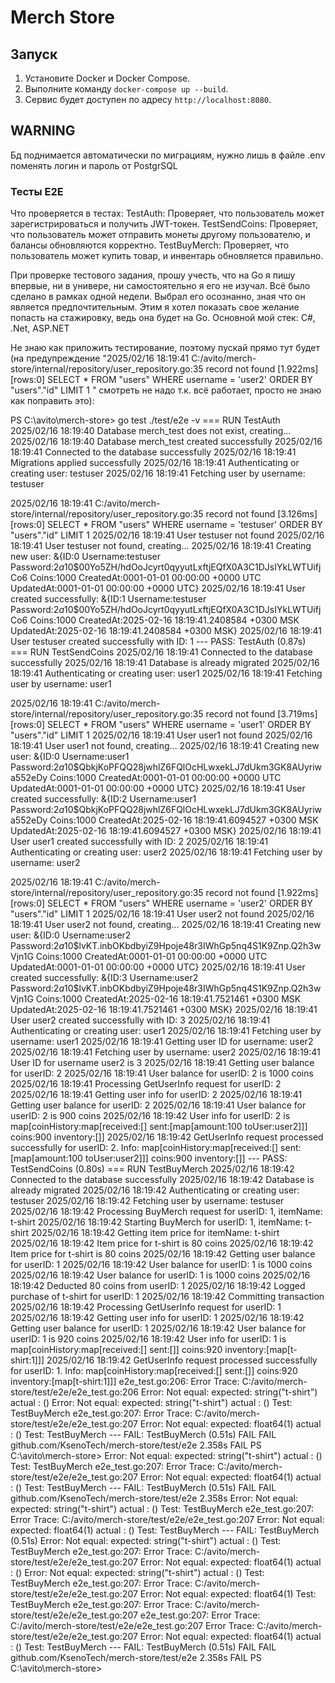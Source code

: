 # Merch Store

## Запуск

1. Установите Docker и Docker Compose.
2. Выполните команду `docker-compose up --build`.
3. Сервис будет доступен по адресу `http://localhost:8080`.

## WARNING
Бд поднимается автоматически по миграциям, нужно лишь в файле .env поменять логин и пароль от PostgrSQL

### Тесты E2E
Что проверяется в тестах:
    TestAuth: Проверяет, что пользователь может зарегистрироваться и получить JWT-токен.
    TestSendCoins: Проверяет, что пользователь может отправить монеты другому пользователю, и балансы обновляются корректно.
    TestBuyMerch: Проверяет, что пользователь может купить товар, и инвентарь обновляется правильно.

При проверке тестового задания, прошу учесть, что на Go я пишу впервые, ни в универе, ни самостоятельно я его не изучал. Всё было сделано в рамках одной недели. Выбрал его осознанно, зная что он является предпочтительным. Этим я хотел показать свое желание попасть на стажировку, ведь она будет на Go.
Основной мой стек: C#, .Net, ASP.NET



Не знаю как приложить тестирование, поэтому пускай прямо тут будет (на предупреждение 
"2025/02/16 18:19:41 C:/avito/merch-store/internal/repository/user_repository.go:35 record not found
[1.922ms] [rows:0] SELECT * FROM "users" WHERE username = 'user2' ORDER BY "users"."id" LIMIT 1 "  смотреть не надо т.к. всё работает, просто не знаю как поправить это):


PS C:\avito\merch-store> go test ./test/e2e -v
=== RUN   TestAuth
2025/02/16 18:19:40 Database merch_test does not exist, creating...
2025/02/16 18:19:40 Database merch_test created successfully
2025/02/16 18:19:41 Connected to the database successfully
2025/02/16 18:19:41 Migrations applied successfully
2025/02/16 18:19:41 Authenticating or creating user: testuser
2025/02/16 18:19:41 Fetching user by username: testuser      

2025/02/16 18:19:41 C:/avito/merch-store/internal/repository/user_repository.go:35 record not found
[3.126ms] [rows:0] SELECT * FROM "users" WHERE username = 'testuser' ORDER BY "users"."id" LIMIT 1
2025/02/16 18:19:41 User testuser not found
2025/02/16 18:19:41 User testuser not found, creating...
2025/02/16 18:19:41 Creating new user: &{ID:0 Username:testuser Password:$2a$10$00Yo5ZH/hdOoJcyrt0qyyutLxftjEQfX0A3C1DJsIYkLWTUifjCo6 Coins:1000 CreatedAt:0001-01-01 00:00:00 +0000 UTC UpdatedAt:0001-01-01 00:00:00 +0000 UTC}
2025/02/16 18:19:41 User created successfully: &{ID:1 Username:testuser Password:$2a$10$00Yo5ZH/hdOoJcyrt0qyyutLxftjEQfX0A3C1DJsIYkLWTUifjCo6 Coins:1000 CreatedAt:2025-02-16 18:19:41.2408584 +0300 MSK UpdatedAt:2025-02-16 18:19:41.2408584 +0300 MSK}
2025/02/16 18:19:41 User testuser created successfully with ID: 1
--- PASS: TestAuth (0.87s)
=== RUN   TestSendCoins
2025/02/16 18:19:41 Connected to the database successfully
2025/02/16 18:19:41 Database is already migrated
2025/02/16 18:19:41 Authenticating or creating user: user1
2025/02/16 18:19:41 Fetching user by username: user1

2025/02/16 18:19:41 C:/avito/merch-store/internal/repository/user_repository.go:35 record not found
[3.719ms] [rows:0] SELECT * FROM "users" WHERE username = 'user1' ORDER BY "users"."id" LIMIT 1
2025/02/16 18:19:41 User user1 not found
2025/02/16 18:19:41 User user1 not found, creating...
2025/02/16 18:19:41 Creating new user: &{ID:0 Username:user1 Password:$2a$10$QbkjKoPFQQ28jwhlZ6FQlOcHLwxekLJ7dUkm3GK8AUyriwa552eDy Coins:1000 CreatedAt:0001-01-01 00:00:00 +0000 UTC UpdatedAt:0001-01-01 00:00:00 +0000 UTC}
2025/02/16 18:19:41 User created successfully: &{ID:2 Username:user1 Password:$2a$10$QbkjKoPFQQ28jwhlZ6FQlOcHLwxekLJ7dUkm3GK8AUyriwa552eDy Coins:1000 CreatedAt:2025-02-16 
18:19:41.6094527 +0300 MSK UpdatedAt:2025-02-16 18:19:41.6094527 +0300 MSK}
2025/02/16 18:19:41 User user1 created successfully with ID: 2
2025/02/16 18:19:41 Authenticating or creating user: user2
2025/02/16 18:19:41 Fetching user by username: user2

2025/02/16 18:19:41 C:/avito/merch-store/internal/repository/user_repository.go:35 record not found
[1.922ms] [rows:0] SELECT * FROM "users" WHERE username = 'user2' ORDER BY "users"."id" LIMIT 1
2025/02/16 18:19:41 User user2 not found
2025/02/16 18:19:41 User user2 not found, creating...
2025/02/16 18:19:41 Creating new user: &{ID:0 Username:user2 Password:$2a$10$lvKT.inbOKbdbyiZ9Hpoje48r3IWhGp5nq4S1K9Znp.Q2h3wVjn1G Coins:1000 CreatedAt:0001-01-01 00:00:00 +0000 UTC UpdatedAt:0001-01-01 00:00:00 +0000 UTC}
2025/02/16 18:19:41 User created successfully: &{ID:3 Username:user2 Password:$2a$10$lvKT.inbOKbdbyiZ9Hpoje48r3IWhGp5nq4S1K9Znp.Q2h3wVjn1G Coins:1000 CreatedAt:2025-02-16 
18:19:41.7521461 +0300 MSK UpdatedAt:2025-02-16 18:19:41.7521461 +0300 MSK}
2025/02/16 18:19:41 User user2 created successfully with ID: 3
2025/02/16 18:19:41 Authenticating or creating user: user1
2025/02/16 18:19:41 Fetching user by username: user1
2025/02/16 18:19:41 Getting user ID for username: user2
2025/02/16 18:19:41 Fetching user by username: user2
2025/02/16 18:19:41 User ID for username user2 is 3
2025/02/16 18:19:41 Getting user balance for userID: 2
2025/02/16 18:19:41 User balance for userID: 2 is 1000 coins
2025/02/16 18:19:41 Processing GetUserInfo request for userID: 2
2025/02/16 18:19:41 Getting user info for userID: 2
2025/02/16 18:19:41 Getting user balance for userID: 2
2025/02/16 18:19:41 User balance for userID: 2 is 900 coins
2025/02/16 18:19:42 User info for userID: 2 is map[coinHistory:map[received:[] sent:[map[amount:100 toUser:user2]]] coins:900 inventory:[]]
2025/02/16 18:19:42 GetUserInfo request processed successfully for userID: 2. Info: map[coinHistory:map[received:[] sent:[map[amount:100 toUser:user2]]] coins:900 inventory:[]]
--- PASS: TestSendCoins (0.80s)
=== RUN   TestBuyMerch
2025/02/16 18:19:42 Connected to the database successfully
2025/02/16 18:19:42 Database is already migrated
2025/02/16 18:19:42 Authenticating or creating user: testuser
2025/02/16 18:19:42 Fetching user by username: testuser
2025/02/16 18:19:42 Processing BuyMerch request for userID: 1, itemName: t-shirt
2025/02/16 18:19:42 Starting BuyMerch for userID: 1, itemName: t-shirt
2025/02/16 18:19:42 Getting item price for itemName: t-shirt
2025/02/16 18:19:42 Item price for t-shirt is 80 coins
2025/02/16 18:19:42 Item price for t-shirt is 80 coins
2025/02/16 18:19:42 Getting user balance for userID: 1
2025/02/16 18:19:42 User balance for userID: 1 is 1000 coins
2025/02/16 18:19:42 User balance for userID: 1 is 1000 coins
2025/02/16 18:19:42 Deducted 80 coins from userID: 1
2025/02/16 18:19:42 Logged purchase of t-shirt for userID: 1
2025/02/16 18:19:42 Committing transaction
2025/02/16 18:19:42 Processing GetUserInfo request for userID: 1
2025/02/16 18:19:42 Getting user info for userID: 1
2025/02/16 18:19:42 Getting user balance for userID: 1
2025/02/16 18:19:42 User balance for userID: 1 is 920 coins
2025/02/16 18:19:42 User info for userID: 1 is map[coinHistory:map[received:[] sent:[]] coins:920 inventory:[map[t-shirt:1]]]
2025/02/16 18:19:42 GetUserInfo request processed successfully for userID: 1. Info: map[coinHistory:map[received:[] sent:[]] coins:920 inventory:[map[t-shirt:1]]]
    e2e_test.go:206:
                Error Trace:    C:/avito/merch-store/test/e2e/e2e_test.go:206
                Error:          Not equal:
                                expected: string("t-shirt")
                                actual  : <nil>(<nil>)
                Error:          Not equal:
                                expected: string("t-shirt")
                                actual  : <nil>(<nil>)
                Test:           TestBuyMerch
    e2e_test.go:207:
                Error Trace:    C:/avito/merch-store/test/e2e/e2e_test.go:207
                Error:          Not equal:
                                expected: float64(1)
                                actual  : <nil>(<nil>)
                Test:           TestBuyMerch
--- FAIL: TestBuyMerch (0.51s)
FAIL
FAIL    github.com/KsenoTech/merch-store/test/e2e       2.358s
FAIL
PS C:\avito\merch-store>
                Error:          Not equal:
                                expected: string("t-shirt")
                                actual  : <nil>(<nil>)
                Test:           TestBuyMerch
    e2e_test.go:207:
                Error Trace:    C:/avito/merch-store/test/e2e/e2e_test.go:207
                Error:          Not equal:
                                expected: float64(1)
                                actual  : <nil>(<nil>)
                Test:           TestBuyMerch
--- FAIL: TestBuyMerch (0.51s)
FAIL
FAIL    github.com/KsenoTech/merch-store/test/e2e       2.358s
                Error:          Not equal:
                                expected: string("t-shirt")
                                actual  : <nil>(<nil>)
                Test:           TestBuyMerch
    e2e_test.go:207:
                Error Trace:    C:/avito/merch-store/test/e2e/e2e_test.go:207
                Error:          Not equal:
                                expected: float64(1)
                                actual  : <nil>(<nil>)
                Test:           TestBuyMerch
--- FAIL: TestBuyMerch (0.51s)
                Error:          Not equal:
                                expected: string("t-shirt")
                                actual  : <nil>(<nil>)
                Test:           TestBuyMerch
    e2e_test.go:207:
                Error Trace:    C:/avito/merch-store/test/e2e/e2e_test.go:207
                Error:          Not equal:
                                expected: float64(1)
                                actual  : <nil>(<nil>)
                Error:          Not equal:
                                expected: string("t-shirt")
                                actual  : <nil>(<nil>)
                Test:           TestBuyMerch
    e2e_test.go:207:
                Error Trace:    C:/avito/merch-store/test/e2e/e2e_test.go:207
                Error:          Not equal:
                                expected: float64(1)
                Test:           TestBuyMerch
    e2e_test.go:207:
                Error Trace:    C:/avito/merch-store/test/e2e/e2e_test.go:207
    e2e_test.go:207:
                Error Trace:    C:/avito/merch-store/test/e2e/e2e_test.go:207
                Error Trace:    C:/avito/merch-store/test/e2e/e2e_test.go:207
                Error:          Not equal:
                                expected: float64(1)
                                actual  : <nil>(<nil>)
                Test:           TestBuyMerch
--- FAIL: TestBuyMerch (0.51s)
FAIL
FAIL    github.com/KsenoTech/merch-store/test/e2e       2.358s
FAIL
PS C:\avito\merch-store>
